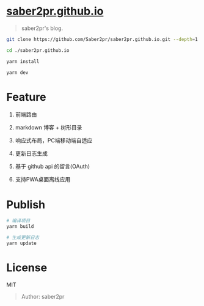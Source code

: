 # [saber2pr.github.io](https://saber2pr.github.io/)

> saber2pr's blog.

```bash
git clone https://github.com/Saber2pr/saber2pr.github.io.git --depth=1

cd ./saber2pr.github.io

yarn install

yarn dev
```

# Feature

1. 前端路由

2. markdown 博客 + 树形目录

3. 响应式布局，PC端移动端自适应

4. 更新日志生成

5. 基于 github api 的留言(OAuth)

6. 支持PWA桌面离线应用

# Publish

```bash
# 编译项目
yarn build
```

```bash
# 生成更新日志
yarn update
```

# License

MIT

> Author: saber2pr
